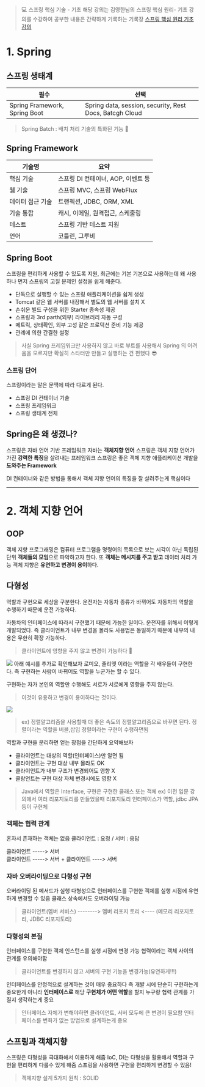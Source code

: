 > 💻 스프링 핵심 기술 - 기초
해당 강의는 김영한님의 스프링 핵심 원리- 기초 강의를 수강하여 공부한 내용은 간략하게 기록하는 기록장
[스프링 핵심 원리 기초 강의](https://www.inflearn.com/course/%EC%8A%A4%ED%94%84%EB%A7%81-%ED%95%B5%EC%8B%AC-%EC%9B%90%EB%A6%AC-%EA%B8%B0%EB%B3%B8%ED%8E%B8#)

# 1. Spring 
## 스프링 생태계
|필수|선택|
|---|----|
|Spring Framework, Spring Boot|Spring data, session, security, Rest Docs, Batcgh Cloud|

> Spring Batch : 배치 처리 기술의 특화된 기능 🔧

## Spring Framework
|기술명|요약|
|---|----|
|핵심 기술|스프링 DI 컨테이너, AOP, 이벤트 등|
|웹 기술|스프링 MVC, 스프링 WebFlux|
|데이터 접근 기술|트랜젝션, JDBC, ORM, XML|
|기술 통합|캐시, 이메일, 원격접근, 스케줄링|
|테스트|스프링 기반 테스트 지원|
|언어|코틀린, 그루비|

## Spring Boot
스프링을 편리하게 사용할 수 있도록 지원, 최근에는 기본
기본으로 사용하는데 왜 사용하나
먼저 스프링의 고질 문제인 설정을 쉽게 해준다.

- 단독으로 실행할 수 있는 스프링 애플리케이션을 쉽게 생성
- Tomcat 같은 웹 서버를 내장해서 별도의 웹 서버를 설치 X
- 손쉬운 빌드 구성을 위한 Starter 종속성 제공
- 스프링과 3rd parth(외부) 라이브러리 자동 구성
- 메트릭, 상태확인, 외부 고성 같은 프로덕션 준비 기능 제공
- 관례에 의한 간결한 설정

> 사실 Spring 프레임워크만 사용하지 않고 바로 부트를 사용해서 Spring 의 어려움을 모르지만 확실히 스타터만 만들고 실행하는 건 편했다 😎


### 스프링 단어
스프링이라는 말은 문맥에 따라 다르게 된다.
- 스프링 DI 컨테이너 기술
- 스프링 프레임워크
- 스프링 생태계 전체

## Spring은 왜 생겼나?
스프링은 자바 언어 기반 프레임워크
자바는 **객체지향 언어**
스프링은 객체 지향 언어가 가진 **강력한 특징**을 살려내는 프레임워크
스프링은 좋은 객체 지향 애플리케이션 개발을 **도와주는 Framework**

DI 컨테이너와 같은 방법을 통해서 객체 지향 언어의 특징을 잘 살려주는게 핵심이다

----------
# 2. 객체 지향 언어
## OOP
객체 지향 프로그래밍은 컴퓨터 프로그램을 명령어의 목록으로 보는 시각이 아닌 독립된 단위
**객체들의 모임**으로 파악하고자 한다. 또 **객체는 메시지를 주고 받고** 데이터 처리 가능
객체 지향은 **유연하고 변경이 용이**하다.

## 다형성
역할과 구현으로 세상을 구분한다.
운전자는 자동차 종류가 바뀌어도 자동차의 역할을 수행하기 때문에 운전 가능하다.

자동차의 인터페이스에 따라서 구현했기 때문에 가능한 일이다.
운전자를 위해서 이렇게 개발되었다.
즉 클라이언트가 내부 변경을 몰라도 사용법은 동일하기 때문에 내부의 내용은 무한히 확장 가능하다.
> 클라이언트에 영향을 주지 않고 변경이 가능하다 🔧

![](https://velog.velcdn.com/images/kimdodo/post/be90eae3-94d5-45ac-8907-ee7f4b6b1a4c/image.png)
아래 예시를 추가로 확인해보자
로미오, 줄리엣 이라는 역할을 각 배우들이 구현한다.
즉 구현하는 사람이 바뀌어도 역할을 누군가는 할 수 있다.

구현하는 자가 본인의 역할만 수행해도 서로가 서로에게 영향을 주지 않는다.
>이것이 유용하고 변경이 용이하다는 것이다.

![](https://velog.velcdn.com/images/kimdodo/post/46ea6555-6561-4c55-b9af-19c77cd355bd/image.png)

> ex) 정렬알고리즘을 사용할때 더 좋은 속도의 정렬알고리즘으로 바꾸면 된다.
정렬이라는 역할을 버블,삽입 정렬이라는 구현이 수행하면됨

역할과 구현을 분리하면 얻는 장점을 간단하게 요약해보자
- 클라이언트는 대상의 역할(인터페이스)만 알면 됨
- 클라이언트는 구현 대상 내부 몰라도 OK
- 클라이언트가 내부 구조가 변경되어도 영향 X
- 클랑언트는 구현 대상 자체 변경시에도 영향 X

> Java에서 역할은 Interface, 구현은 구현한 클래스 또는 객체
ex) 이전 입문 강의에서 여러 리포지토리를 만들었을때 리포지토리 인터페이스가 역할, jdbc JPA 등이 구현체

### 객체는 협력 관계
혼자서 존재하는 객체는 없음
클라이언트 : 요청 / 서버 : 응답

클라이언트 -----> 서버   
클라이언트 -----> 서버 + 클라이언트 ----> 서버

### 자바 오버라이딩으로 다형성 구현
오버라이딩 된 메서드가 실행
다형성으로 인터페이스를 구현한 객체를 실행 시점에 유연하게 변경할 수 있음
클래스 상속에서도 오버라이딩 가능

> 클라이언트(멤버 서비스) --------> 멤버 리포지 토리   <---- (메모리 리포지토리, JDBC 리포지토리)

### 다형성의 본질
인터페이스를 구현한 객체 인스턴스를 실행 시점에 변경 가능
협력이라는 객체 사이의 관계를 유의해야함
> 클라이언트를 변경하지 않고 서버의 구현 기능을 변경가능(유연하게!!!)

인터페이스를 안정적으로 설계하는 것이 매우 중요하다 
즉 개발 시에 단순히 구현하는게 중요한게 아니라 **인터페이스로** 해당 **구현체가 어떤 역할**을 할지 누구랑 협력 관계를 가질지 생각하는게 중요

> 인터페이스 자체가 변해야하면 클라이언트, 서버 모두에 큰 변경이 필요함
인터페이스를 변화가 없는 방법으로 설계하는게 중요

## 스프링과 객체지향
스프링은 다형성을 극대화해서 이용하게 해줌
IoC, DI는 다형성을 활용해서 역할과 구현을 편리하게 다룰수 있게 해줌
스프링을 사용하면 구현을 편리하게 변경할 수 있음!

> 객체지향 설계 5가지 원칙 : SOLID